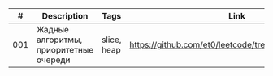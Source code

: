 | # | Description | Tags | Link |
| --- | --- | --- | --- |
| 001 | Жадные алгоритмы, приоритетные очереди | slice, heap | https://github.com/et0/leetcode/tree/master/Hard/2402 |